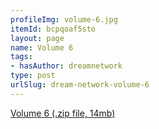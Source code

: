 ```yaml
---
profileImg: volume-6.jpg
itemId: bcpqoaf5sto
layout: page
name: Volume 6
tags:
- hasAuthor: dreamnetwork
type: post
urlSlug: dream-network-volume-6
---
```

<a href="../files/Volume_6.zip" download>Volume 6 (.zip file, 14mb)</a>